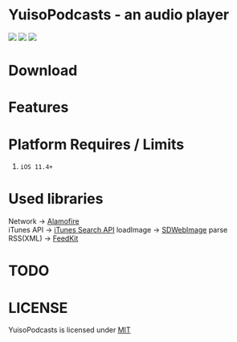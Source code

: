 # YuisoPodcasts - an audio player
![](https://img.shields.io/github/license/mashape/apistatus.svg)
![](https://img.shields.io/badge/platform-ios11.4%2B-orange.svg)
![](https://img.shields.io/badge/language-swift4.2-brightgreen.svg)

# Download


# Features


# Platform Requires / Limits
1. `iOS 11.4+`  

# Used libraries
Network -> [Alamofire](https://github.com/Alamofire/Alamofire)  
iTunes API -> [iTunes Search API](https://affiliate.itunes.apple.com/resources/documentation/itunes-store-web-service-search-api/)
loadImage -> [SDWebImage](https://github.com/rs/SDWebImage)
parse RSS(XML) -> [FeedKit](https://github.com/nmdias/FeedKit)

# TODO

# LICENSE
YuisoPodcasts is licensed under [MIT](https://github.com/RenruiLiu/YuisoPodcasts/blob/master/LICENSE)
